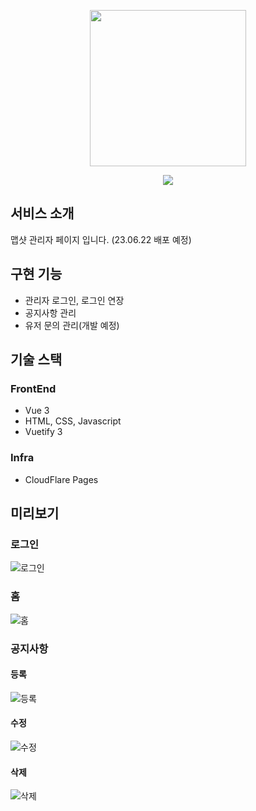 <p align="center">
  <img src="https://user-images.githubusercontent.com/59993347/166405369-0d610a83-68d5-4d31-8215-6eba806fba06.png" height="250">
</p>
<p align="center">
<img src="https://img.shields.io/badge/Service%20begun%20in-2021.02-brigntgreen">
</p>



## 서비스 소개
맵샷 관리자 페이지 입니다. (23.06.22 배포 예정)

## 구현 기능
- 관리자 로그인, 로그인 연장
- 공지사항 관리
- 유저 문의 관리(개발 예정)

## 기술 스택
### FrontEnd
- Vue 3
- HTML, CSS, Javascript
- Vuetify 3

### Infra
- CloudFlare Pages

## 미리보기
### 로그인
![로그인](https://github.com/lcw3176/mapshot-admin/assets/59993347/0dae66c7-dd8e-4fdb-802e-b5ed4b5091a4)

### 홈
![홈](https://github.com/lcw3176/mapshot-admin/assets/59993347/b9028653-c099-4746-a815-f9d330bc6ea2)


### 공지사항
#### 등록
![등록](https://github.com/lcw3176/mapshot-admin/assets/59993347/9509bd4b-70c0-4fd3-8b6b-d29f7787eaa8)

#### 수정
![수정](https://github.com/lcw3176/mapshot-admin/assets/59993347/2385bee6-ebf4-4fd1-9f43-a5eeaa2092a9)

#### 삭제
![삭제](https://github.com/lcw3176/mapshot-admin/assets/59993347/89cc2537-74ba-4a1c-8ab0-d88a98aa22fa)
